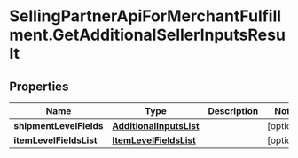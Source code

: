 # SellingPartnerApiForMerchantFulfillment.GetAdditionalSellerInputsResult

## Properties
Name | Type | Description | Notes
------------ | ------------- | ------------- | -------------
**shipmentLevelFields** | [**AdditionalInputsList**](AdditionalInputsList.md) |  | [optional] 
**itemLevelFieldsList** | [**ItemLevelFieldsList**](ItemLevelFieldsList.md) |  | [optional] 
